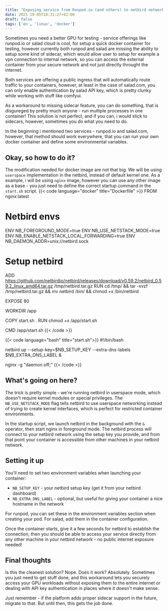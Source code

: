 ```yaml
---
title: "Exposing service from Runpod.io (and others) to netbird network"
date: 2025-10-05T18:31:27+02:00
draft: false
tags: ['en', 'linux', 'docker']
---
```

Sometimes you need a better GPU for testing - service offerings like runpod.io or salad cloud is cool, for setup a quick docker container for testing, however currently both runpod and salad are missing the ability to setup some kind of sidecar, which would allow user to setup for example a vpn connection to internal network, so you can access the external container from your secure network and not just directly throught the internet.

Both services are offering a public ingress that will automatically route traffic to your containers, however, at least in the case of salad.com, you can only enable authentication by salad API key, which is pretty clunky while working with stuff like comfyui.

As a workaround to missing sidecar feature, you can do something, that is disgureged by pretty much anyone - run multiple processes in one container!
This solution is not perfect, and if you can, i would stick to sidecars, however, sometimes you do what you need to do.

In the beginning i mentioned two services - runpod.io and salad.com, however, that method should work everywhere, that you can run your own docker container and define some environmental variables.


## Okay, so how to do it?

The modification needed for docker image are not that big. We will be using `userspace` implementation in the netbird, instead of default kernel one.
As a example, i will be using `nginx` image, however you can use any other image as a base - you just need to define the correct startup command in the `start.sh` script.
{{< code language="docker" title="Dockerfile" >}}
FROM nginx:latest

# Netbird envs
ENV NB_FOREGROUND_MODE=true
ENV NB_USE_NETSTACK_MODE=true
ENV NB_ENABLE_NETSTACK_LOCAL_FORWARDING=true
ENV NB_DAEMON_ADDR=unix://netbird.sock

# Setup netbird
ADD https://github.com/netbirdio/netbird/releases/download/v0.59.2/netbird_0.59.2_linux_amd64.tar.gz /tmp/netbird.tar.gz
RUN cd /tmp/ && tar -xvzf /tmp/netbird.tar.gz && mv netbird /bin/ && chmod +x /bin/netbird

EXPOSE 80

WORKDIR /app

COPY start.sh .
RUN chmod +x /app/start.sh

CMD /app/start.sh
{{< /code >}}

{{< code language="bash" title="start.sh">}}
#!/bin/bash

netbird up --setup-key=$NB_SETUP_KEY --extra-dns-labels $NB_EXTRA_DNS_LABEL &

nginx -g "daemon off;"
{{< /code >}}

## What's going on here?

The trick is pretty simple - we're running netbird in userspace mode, which doesn't require kernel modules or special privileges. The `NB_USE_NETSTACK_MODE` flag tells netbird to use userspace networking instead of trying to create kernel interfaces, which is perfect for restricted container environments.

In the startup script, we launch netbird in the background with the `&` operator, then start nginx in foreground mode. The netbird process will connect to your netbird network using the setup key you provide, and from that point your container is accessible from other machines in your netbird network.

## Setting it up

You'll need to set two environment variables when launching your container:

- `NB_SETUP_KEY` - your netbird setup key (get it from your netbird dashboard)
- `NB_EXTRA_DNS_LABEL` - optional, but useful for giving your container a nice hostname in the network

For runpod, you can set these in the environment variables section when creating your pod. For salad, add them in the container configuration.

Once the container starts, give it a few seconds for netbird to establish the connection, then you should be able to access your service directly from any other machine in your netbird network - no public internet exposure needed!

## Final thoughts

Is this the cleanest solution? Nope. Does it work? Absolutely. Sometimes you just need to get stuff done, and this workaround lets you securely access your GPU workloads without exposing them to the entire internet or dealing with API key authentication in places where it doesn't make sense.

Just remember - if the platform adds proper sidecar support in the future, migrate to that. But until then, this gets the job done.
